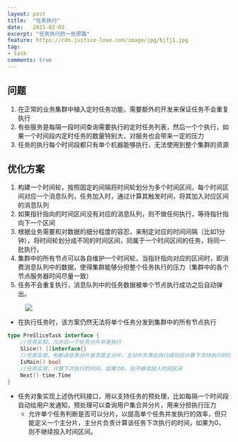```yaml
---
layout: post
title:  "任务执行"
date:   2021-02-02
excerpt: "任务执行的一些思路"
feature: https://cdn.justice-love.com/image/jpg/bjfj1.jpg
tag:
- task
comments: true
---
```


## 问题

1. 在正常的业务集群中植入定时任务功能，需要额外的开发来保证任务不会重复执行
2. 有些服务是每隔一段时间查询需要执行的定时任务列表，然后一个个执行，如果一个时间段内定时任务的数量特别大，对服务也会带来一定的压力
3. 任务的执行每个时间段都只有单个机器能够执行，无法使用到整个集群的资源

## 优化方案

1. 构建一个时间轮，按照固定的间隔将时间轮划分为多个时间区间，每个时间区间对应一个消息队列，任务加入时，通过计算其触发时间，将其加入对应区间的消息队列
2. 如果指针指向的时间区间没有对应的消息队列，则不做任何执行，等待指针指向下一个区间
3. 根据业务需要和对数据的细分程度的容忍，来制定对应的时间间隔（比如1分钟），将时间轮划分成不同的时间区间，同属于一个时间区间的任务，将同一批执行。
4. 集群中的所有节点可以各自维护一个时间轮，当指针指向对应的区间时，即消费消息队列中的数据，使得集群能够分担整个任务执行的压力（集群中的各个节点服务器时间尽量一致）
5. 任务不会重复执行，消息队列中的任务数据被单个节点执行成功之后自动弹出。
<figure>
    <img src="{{ site.staticUrl }}/image/png/shijianlun.png" />
</figure>
   
* 在执行任务时，该方案仍然无法将单个任务分发到集群中的所有节点执行

```go
type PreSliceTask interface {
	//任务实现，允许将一个任务分片并发执行
	Slice() []interface{}
	//任务实现，判断该任务分片是否是主分片，主分片负责在执行成功后计算下次待执行的时间
	IsMain() bool
	//任务实现，计算下次执行的时间，如果为0，则不继续投入时间区间
	Next() time.Time
}

```
* 任务对象实现上述伪代码接口，用以支持任务的预处理，比如每隔一个时间段自动给用户发通知，预处理可以查询用户集合并分片，用来分担执行压力
    * 允许单个任务判断是否可以分片，以提高单个任务并发执行的效率，但只能定义一个主分片，主分片负责计算该任务下次执行的时间，如果为0，则不继续投入时间区间。